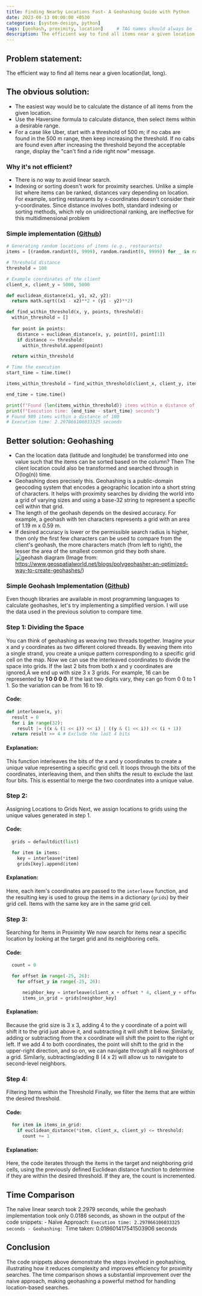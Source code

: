 ```yaml
---
title: Finding Nearby Locations Fast- A Geohashing Guide with Python
date: 2023-08-13 00:00:00 +0530
categories: [system-design, python]
tags: [geohash, proximity, location]     # TAG names should always be lowercase
description: The efficient way to find all items near a given location(lat, long) using python.
---
```


## Problem statement: 
The efficient way to find all items near a given location(lat, long). 
## The obvious solution:
- The easiest way would be to calculate the distance of all items from the given location. 
- Use the Haversine formula to calculate distance, then select items within a desirable range. 
- For a case like Uber, start with a threshold of 500 m; if no cabs are found in the 500 m range, then keep increasing the threshold. If no cabs are found even after increasing the threshold beyond the acceptable range, display the "can't find a ride right now" message. 
### Why it's not efficient? 
- There is no way to avoid linear search. 
- Indexing or sorting doesn't work for proximity searches. Unlike a simple list where items can be ranked, distances vary depending on location. For example, sorting restaurants by x-coordinates doesn't consider their y-coordinates. Since distance involves both, standard indexing or sorting methods, which rely on unidirectional ranking, are ineffective for this multidimensional problem 

### Simple implementation ([Github](https://github.com/yogendra-j/small-experiments/blob/6311724f99aa105eca9b3a04c4c7c7a7f6f7976f/geohash-impl/proximirt-service.ipynb)) 
```python
# Generating random locations of items (e.g., restaurants)
items = [(random.randint(0, 9999), random.randint(0, 9999)) for _ in range(3000000)]

# Threshold distance
threshold = 100

# Example coordinates of the client
client_x, client_y = 5000, 5000

def euclidean_distance(x1, y1, x2, y2):
  return math.sqrt((x1 - x2)**2 + (y1 - y2)**2)

def find_within_threshold(x, y, points, threshold):
  within_threshold = []
  
  for point in points:
    distance = euclidean_distance(x, y, point[0], point[1])
    if distance <= threshold:
      within_threshold.append(point)

  return within_threshold

# Time the execution
start_time = time.time()

items_within_threshold = find_within_threshold(client_x, client_y, items, threshold)

end_time = time.time()

print(f"Found {len(items_within_threshold)} items within a distance of {threshold}")
print(f"Execution time: {end_time - start_time} seconds")
# Found 989 items within a distance of 100
# Execution time: 2.297866106033325 seconds
```

## Better solution: Geohashing 
- Can the location data (latitude and longitude) be transformed into one value such that the items can be sorted based on the column? Then The client location could also be transformed and searched through in O(log(n)) time. 
- Geohashing does precisely this. Geohashing is a public-domain geocoding system that encodes a geographic location into a short string of characters. It helps with proximity searches by dividing the world into a grid of varying sizes and using a base-32 string to represent a specific cell within that grid.
- The length of the geohash depends on the desired accuracy. For example, a geohash with ten characters represents a grid with an area of 1.19 m x 0.59 m. 
- If desired accuracy is lower or the permissible search radius is higher, then only the first few characters can be used to compare from the client's geohash, the more characters match (from left to right), the lesser the area of the smallest common grid they both share. ![geohash diagram](https://storage.googleapis.com/memvp-25499.appspot.com/images/Screenshot%202023-08-13%20013955.png17d8c74d-6944-475f-ae28-8f97bffbfe4d) (Image from: https://www.geospatialworld.net/blogs/polygeohasher-an-optimized-way-to-create-geohashes/) 


### Simple Geohash Implementation ([Github](https://github.com/yogendra-j/small-experiments/blob/6311724f99aa105eca9b3a04c4c7c7a7f6f7976f/geohash-impl/proximirt-service.ipynb)) 
Even though libraries are available in most programming languages to calculate geohashes, let's try implementing a simplified version. I will use the data used in the previous solution to compare time. 
### Step 1: Dividing the Space 
You can think of geohashing as weaving two threads together. Imagine your x and y coordinates as two different colored threads. By weaving them into a single strand, you create a unique pattern corresponding to a specific grid cell on the map. Now we can use the interleaved coordinates to divide the space into grids. If the last 2 bits from both x and y coordinates are ignored,Â we end up with size 3 x 3 grids. For example, 16 can be represented by **1 0 0 0 0**. If the last two digits vary, they can go from 0 0 to 1 1. So the variation can be from 16 to 19. 
#### Code: 
```python
def interleave(x, y):
  result = 0
  for i in range(32):
    result |= ((x & (1 << i)) << i) | ((y & (1 << i)) << (i + 1))
  return result >> 4 # Exclude the last 4 bits
```
#### Explanation: 
This function interleaves the bits of the x and y coordinates to create a unique value representing a specific grid cell. It loops through the bits of the coordinates, interleaving them, and then shifts the result to exclude the last four bits. This is essential to merge the two coordinates into a unique value. 
### Step 2: 
Assigning Locations to Grids Next, we assign locations to grids using the unique values generated in step 1. 
#### Code: 
```python
  grids = defaultdict(list)

  for item in items:
    key = interleave(*item)
    grids[key].append(item)
```
#### Explanation: 
Here, each item's coordinates are passed to the `interleave` function, and the resulting key is used to group the items in a dictionary (`grids`) by their grid cell. Items with the same key are in the same grid cell. 
### Step 3: 
Searching for Items in Proximity We now search for items near a specific location by looking at the target grid and its neighboring cells. 
#### Code: 
```python
  count = 0

  for offset in range(-25, 26):
    for offset_y in range(-25, 26):

      neighbor_key = interleave(client_x + offset * 4, client_y + offset_y * 4)
      items_in_grid = grids[neighbor_key]
```
#### Explanation: 
Because the grid size is 3 x 3, adding 4 to the y coordinate of a point will shift it to the grid just above it, and subtracting it will shift it below. Similarly, adding or subtracting from the x coordinate will shift the point to the right or left. If we add 4 to both coordinates, the point will shift to the grid in the upper-right direction, and so on, we can navigate through all 8 neighbors of a grid. Similarly, subtracting/adding 8 (4 x 2) will allow us to navigate to second-level neighbors. 
### Step 4: 
Filtering Items within the Threshold Finally, we filter the items that are within the desired threshold. 
#### Code:
```python
  for item in items_in_grid:
    if euclidean_distance(*item, client_x, client_y) <= threshold:
      count += 1
```
#### Explanation: 
Here, the code iterates through the items in the target and neighboring grid cells, using the previously defined Euclidean distance function to determine if they are within the desired threshold. If they are, the count is incremented. 
## Time Comparison 
The naïve linear search took 2.2979 seconds, while the geohash implementation took only 0.0186 seconds, as shown in the output of the code snippets: - Naïve Approach: `Execution time: 2.297866106033325 seconds - Geohashing: `Time taken: 0.018601417541503906 seconds 
## Conclusion 
The code snippets above demonstrate the steps involved in geohashing, illustrating how it reduces complexity and improves efficiency for proximity searches. The time comparison shows a substantial improvement over the naive approach, making geohashing a powerful method for handling location-based searches.
